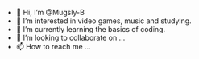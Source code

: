 - 👋 Hi, I’m @Mugsly-B
- 👀 I’m interested in video games, music and studying.
- 🌱 I’m currently learning the basics of coding.
- 💞️ I’m looking to collaborate on ...
- 📫 How to reach me ...

<!---
Mugsly-B/Mugsly-B is a ✨ special ✨ repository because its `README.md` (this file) appears on your GitHub profile.
You can click the Preview link to take a look at your changes.
--->
